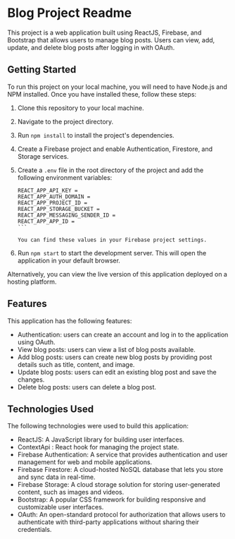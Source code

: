 # Blog Project Readme

This project is a web application built using ReactJS, Firebase, and Bootstrap that allows users to manage blog posts. Users can view, add, update, and delete blog posts after logging in with OAuth.

## Getting Started

To run this project on your local machine, you will need to have Node.js and NPM installed. Once you have installed these, follow these steps:

1. Clone this repository to your local machine.
2. Navigate to the project directory.
3. Run `npm install` to install the project's dependencies.
4. Create a Firebase project and enable Authentication, Firestore, and Storage services.
5. Create a `.env` file in the root directory of the project and add the following environment variables:

   ````
   REACT_APP_API_KEY =
   REACT_APP_AUTH_DOMAIN =
   REACT_APP_PROJECT_ID =
   REACT_APP_STORAGE_BUCKET =
   REACT_APP_MESSAGING_SENDER_ID =
   REACT_APP_APP_ID =
   ```

   You can find these values in your Firebase project settings.

   ````

6. Run `npm start` to start the development server. This will open the application in your default browser.

Alternatively, you can view the live version of this application deployed on a hosting platform.

## Features

This application has the following features:

- Authentication: users can create an account and log in to the application using OAuth.
- View blog posts: users can view a list of blog posts available.
- Add blog posts: users can create new blog posts by providing post details such as title, content, and image.
- Update blog posts: users can edit an existing blog post and save the changes.
- Delete blog posts: users can delete a blog post.

## Technologies Used

The following technologies were used to build this application:

- ReactJS: A JavaScript library for building user interfaces.
- ContextApi : React hook for managing the project state.
- Firebase Authentication: A service that provides authentication and user management for web and mobile applications.
- Firebase Firestore: A cloud-hosted NoSQL database that lets you store and sync data in real-time.
- Firebase Storage: A cloud storage solution for storing user-generated content, such as images and videos.
- Bootstrap: A popular CSS framework for building responsive and customizable user interfaces.
- OAuth: An open-standard protocol for authorization that allows users to authenticate with third-party applications without sharing their credentials.

